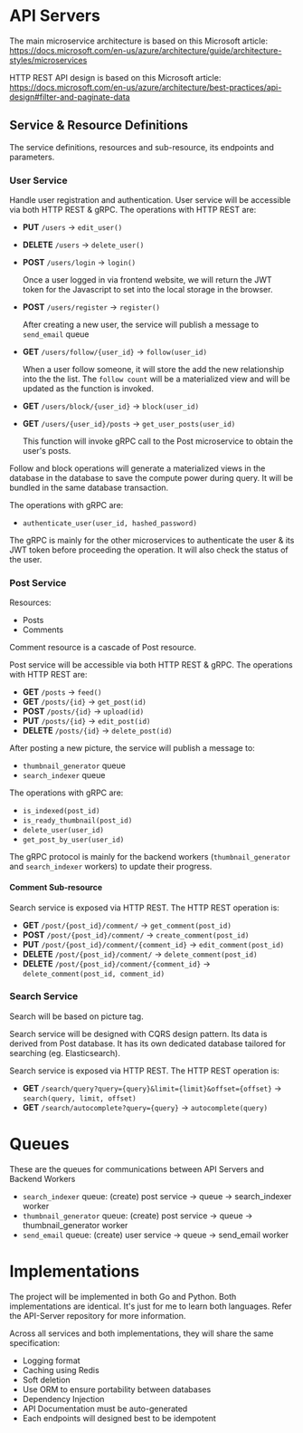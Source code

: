 # API Servers

The main microservice architecture is based on this Microsoft article: https://docs.microsoft.com/en-us/azure/architecture/guide/architecture-styles/microservices

HTTP REST API design is based on this Microsoft article: https://docs.microsoft.com/en-us/azure/architecture/best-practices/api-design#filter-and-paginate-data

## Service & Resource Definitions 
The service definitions, resources and sub-resource, its endpoints and parameters.

### User Service
Handle user registration and authentication. User service will be accessible via both HTTP REST & gRPC. The operations with HTTP REST are:
- **PUT** `/users` -> `edit_user()`
- **DELETE** `/users` -> `delete_user()`
- **POST** `/users/login` -> `login()`

  Once a user logged in via frontend website, we will return the JWT token for the Javascript to set into the local storage in the browser.
- **POST** `/users/register` -> `register()`

  After creating a new user, the service will publish a message to `send_email` queue
- **GET** `/users/follow/{user_id}` -> `follow(user_id)`

  When a user follow someone, it will store the add the new relationship into the the list. The `follow count` will be a materialized view and will be updated as the function is invoked.
- **GET** `/users/block/{user_id}` -> `block(user_id)`
- **GET** `/users/{user_id}/posts` -> `get_user_posts(user_id)`

  This function will invoke gRPC call to the Post microservice to obtain the user's posts.

Follow and block operations will generate a materialized views in the database in the database to save the compute power during query. It will be bundled in the same database transaction.

The operations with gRPC are:
- `authenticate_user(user_id, hashed_password)`

The gRPC is mainly for the other microservices to authenticate the user & its JWT token before proceeding the operation. It will also check the status of the user.

### Post Service
Resources:
- Posts
- Comments

Comment resource is a cascade of Post resource.

Post service will be accessible via both HTTP REST & gRPC. The operations with HTTP REST are:
- **GET** `/posts` -> `feed()`
- **GET** `/posts/{id}` -> `get_post(id)`
- **POST** `/posts/{id}` -> `upload(id)`
- **PUT** `/posts/{id}` -> `edit_post(id)`
- **DELETE** `/posts/{id}` -> `delete_post(id)`

After posting a new picture, the service will publish a message to:
- `thumbnail_generator` queue
- `search_indexer` queue

The operations with gRPC are:
- `is_indexed(post_id)`
- `is_ready_thumbnail(post_id)`
- `delete_user(user_id)`
- `get_post_by_user(user_id)`

The gRPC protocol is mainly for the backend workers (`thumbnail_generator` and `search_indexer` workers) to update their progress.

#### Comment Sub-resource
Search service is exposed via HTTP REST. The HTTP REST operation is:
- **GET** `/post/{post_id}/comment/` -> `get_comment(post_id)`
- **POST** `/post/{post_id}/comment/` -> `create_comment(post_id)`
- **PUT** `/post/{post_id}/comment/{comment_id}` -> `edit_comment(post_id)`
- **DELETE** `/post/{post_id}/comment/` -> `delete_comment(post_id)`
- **DELETE** `/post/{post_id}/comment/{comment_id}` -> `delete_comment(post_id, comment_id)`

### Search Service
Search will be based on picture tag. 

Search service will be designed with CQRS design pattern. Its data is derived from Post database. It has its own dedicated database tailored for searching (eg. Elasticsearch).

Search service is exposed via HTTP REST. The HTTP REST operation is:
- **GET** `/search/query?query={query}&limit={limit}&offset={offset}` -> `search(query, limit, offset)`
- **GET** `/search/autocomplete?query={query}` -> `autocomplete(query)`

# Queues
These are the queues for communications between API Servers and Backend Workers
- `search_indexer` queue: (create) post service -> queue -> search_indexer worker
- `thumbnail_generator` queue: (create) post service -> queue -> thumbnail_generator worker
- `send_email` queue: (create) user service -> queue -> send_email worker

# Implementations

The project will be implemented in both Go and Python. Both implementations are identical. It's just for me to learn both languages. Refer the API-Server repository for more information.

Across all services and both implementations, they will share the same specification:
- Logging format
- Caching using Redis
- Soft deletion
- Use ORM to ensure portability between databases
- Dependency Injection
- API Documentation must be auto-generated
- Each endpoints will designed best to be idempotent
